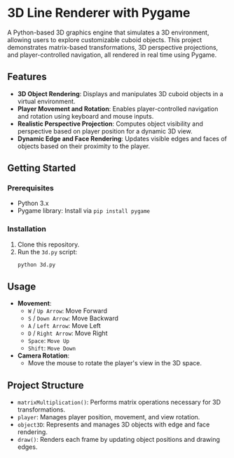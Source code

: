 # 3D Line Renderer with Pygame

A Python-based 3D graphics engine that simulates a 3D environment, allowing users to explore customizable cuboid objects. This project demonstrates matrix-based transformations, 3D perspective projections, and player-controlled navigation, all rendered in real time using Pygame.

## **Features**

- **3D Object Rendering**: Displays and manipulates 3D cuboid objects in a virtual environment.
- **Player Movement and Rotation**: Enables player-controlled navigation and rotation using keyboard and mouse inputs.
- **Realistic Perspective Projection**: Computes object visibility and perspective based on player position for a dynamic 3D view.
- **Dynamic Edge and Face Rendering**: Updates visible edges and faces of objects based on their proximity to the player.

## **Getting Started**

### **Prerequisites**
- Python 3.x
- Pygame library: Install via `pip install pygame`

### **Installation**
1. Clone this repository.
2. Run the `3d.py` script:
    ```bash
    python 3d.py
    ```
## Usage
- **Movement**:
    - `W` / `Up Arrow`: Move Forward
    - `S` / `Down Arrow`: Move Backward
    - `A` / `Left Arrow`: Move Left
    - `D` / `Right Arrow`: Move Right
    - `Space`: `Move Up`
    - `Shift`: `Move Down`
- **Camera Rotation**:
    - Move the mouse to rotate the player's view in the 3D space.

## Project Structure
- `matrixMultiplication()`: Performs matrix operations necessary for 3D transformations.
- `player`: Manages player position, movement, and view rotation.
- `object3D`: Represents and manages 3D objects with edge and face rendering.
- `draw()`: Renders each frame by updating object positions and drawing edges.

